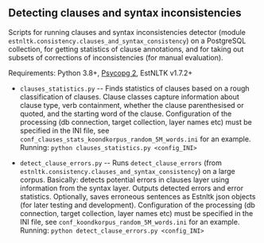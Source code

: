 ## Detecting clauses and syntax inconsistencies

Scripts for running clauses and syntax inconsistencies detector (module    `estnltk.consistency.clauses_and_syntax_consistency`) on a PostgreSQL collection, for getting statistics of clause annotations, and for taking out subsets of corrections of inconsistencies (for manual evaluation).

Requirements: Python 3.8+, [Psycopg 2](https://www.psycopg.org), EstNLTK v1.7.2+

* `clauses_statistics.py` -- Finds statistics of clauses based on a rough classification of clauses. Clause classes capture information about clause type, verb containment, whether the clause parenthesised or quoted, and the starting word of the clause. Configuration of the processing (db connection, target collection, layer names etc) must be specified in the INI file, see `conf_clauses_stats_koondkorpus_random_5M_words.ini` for an example. 
Running: `python clauses_statistics.py <config_INI>`

* `detect_clause_errors.py` -- Runs `detect_clause_errors`  (from    `estnltk.consistency.clauses_and_syntax_consistency`) on a large corpus. Basically: detects potential errors in clauses layer using information from the syntax layer. Outputs detected errors and error statistics. Optionally, saves erroneous sentences as Estnltk json objects (for later testing and development). Configuration of the processing (db connection, target collection, layer names etc) must be specified in the INI file, see `conf_koondkorpus_random_5M_words.ini` for an example. 
Running: `python detect_clause_errors.py <config_INI>`


